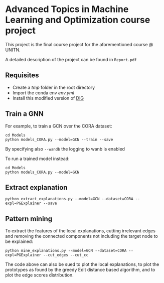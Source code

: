 # Advanced Topics in Machine Learning and Optimization course project

This project is the final course project for the aforementioned course @ UNITN.

A detailed description of the project can be found in `Report.pdf`

## Requisites
- Create a *tmp* folder in the root directory
- Import the conda env *env.yml*
- Install this modified version of [DIG](https://github.com/steveazzolin/dive-into-graphs)

## Train a GNN
For example, to train a GCN over the CORA dataset:
```
cd Models
python models_CORA.py --model=GCN --train --save
```

By specifying also `--wandb` the logging to wanb is enabled

To run a trained model instead:
```
cd Models
python models_CORA.py --model=GCN
```

## Extract explanation
```
python extract_explanations.py --model=GCN --dataset=CORA --expl=PGExplainer --save
```

## Pattern mining
To extract the features of the local explanations, cutting irrelevant edges and removing the connected components not including the target node to be explained:
```
python mine_explanations.py --model=GCN --dataset=CORA --expl=PGExplainer --cut_edges --cut_cc
```
The code above can also be sued to plot the local explanations, to plot the prototypes as found by the greedy Edit distance based algorithm, and to plot the edge scores distribution.
